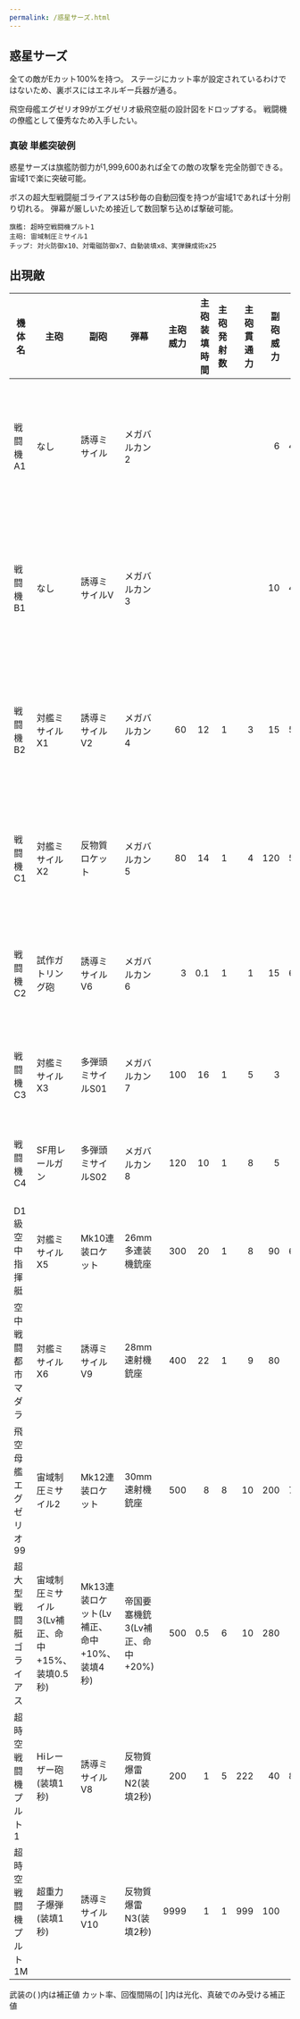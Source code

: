 ```yaml
---
permalink: /惑星サーズ.html
---
```

## 惑星サーズ

全ての敵がEカット100%を持つ。
ステージにカット率が設定されているわけではないため、裏ボスにはエネルギー兵器が通る。

飛空母艦エグゼリオ99がエグゼリオ級飛空艇の設計図をドロップする。
戦闘機の僚艦として優秀なため入手したい。

### 真破 単艦突破例

惑星サーズは旗艦防御力が1,999,600あれば全ての敵の攻撃を完全防御できる。
宙域1で楽に突破可能。

ボスの超大型戦闘艇ゴライアスは5秒毎の自動回復を持つが宙域1であれば十分削り切れる。
弾幕が厳しいため接近して数回撃ち込めば撃破可能。

```
旗艦: 超時空戦闘機プルト1
主砲: 宙域制圧ミサイル1
チップ: 対火防御x10、対電磁防御x7、自動装填x8、実弾錬成術x25
```

## 出現敵

<ul class="enemies-list"></ul>

| 機体名                 | 主砲                                           | 副砲                                        | 弾幕                            | 主砲威力 | 主砲装填時間 | 主砲発射数 | 主砲貫通力 | 副砲威力 | 副砲装填時間 | 副砲発射数 | 副砲貫通力 | 弾幕威力 | 弾幕装填時間 | 弾幕発射数 | 弾幕貫通力 | 機関        | 設計図               | 実弾カット | Eカット | 爆風カット | 回避率 | 爆風回避率 | 回復間隔 |   装甲 | 速度 | 対火災力 | 対電磁力 | 資金 | 功績値 | 救出人数 | 登場ステージ                      |
|------------------------|------------------------------------------------|---------------------------------------------|---------------------------------|---------:|-------------:|-----------:|-----------:|---------:|-------------:|-----------:|-----------:|---------:|-------------:|-----------:|-----------:|-------------|--------------------  |-----------:|--------:|-----------:|-------:|-----------:|----------|-------:|-----:|---------:|---------:|-----:|-------:|---------:|-----------------------------------|
| 戦闘機A1               | なし                                           | 誘導ミサイル                                | メガバルカン2                   |          |              |            |            |        6 |          4.5 |          1 |          1 |        3 |          0.2 |          1 |          1 | 原子炉B     | 対空迎撃機XX1        |         0% |    100% |         0% |    75% |        50% | なし     |    280 | 2.10 |       50 |       50 |  220 |    220 |        1 | 1、2、3、4、5、6、7、8、9、10     |
| 戦闘機B1               | なし                                           | 誘導ミサイルV                               | メガバルカン3                   |          |              |            |            |       10 |          4.8 |          2 |          2 |        4 |          0.2 |          1 |          1 | 核融合炉A   | 対空迎撃機XX1        |         0% |    100% |         0% |    75% |        50% | なし     |    380 | 2.20 |       70 |       70 |  340 |    340 |        3 | 1ボス、2、3、4、5、6、7、8、9、10 |
| 戦闘機B2               | 対艦ミサイルX1                                 | 誘導ミサイルV2                              | メガバルカン4                   |       60 |           12 |          1 |          3 |       15 |          5.4 |          2 |          2 |        5 |          0.2 |          2 |          1 | 核融合炉B   | 対空迎撃機XX1        |         0% |    100% |         0% |    75% |        50% | なし     |    400 | 2.30 |       70 |       70 |  360 |    360 |        3 | 2ボス、3、4、5、6、7、8、9、10    |
| 戦闘機C1               | 対艦ミサイルX2                                 | 反物質ロケット                              | メガバルカン5                   |       80 |           14 |          1 |          4 |      120 |          5.8 |          1 |          4 |        6 |          0.2 |          2 |          1 | 反物質炉A   | 発掘戦闘機Z          |         0% |    100% |         0% |    75% |        50% | なし     |    480 | 2.50 |       86 |       86 |  620 |    620 |        4 | 3ボス、4、5、6、7、8、9、10       |
| 戦闘機C2               | 試作ガトリング砲                               | 誘導ミサイルV6                              | メガバルカン6                   |        3 |          0.1 |          1 |          1 |       15 |          6.5 |          6 |          1 |        7 |          0.2 |          2 |          1 | 反物質炉B   | 発掘戦闘機F18        |         0% |    100% |         0% |    75% |        50% | なし     |    520 | 2.80 |       87 |       87 |  720 |    720 |        4 | 4ボス、5、6、7、8、9、10          |
| 戦闘機C3               | 対艦ミサイルX3                                 | 多弾頭ミサイルS01                           | メガバルカン7                   |      100 |           16 |          1 |          5 |        3 |            9 |          1 |          5 |        8 |          0.2 |          2 |          1 | 反物質炉C   | 発掘戦闘機Z          |         0% |    100% |         0% |    75% |        50% | なし     |    540 | 3.10 |       88 |       88 |  820 |    820 |        4 | 5ボス、6、7、8、9、10             |
| 戦闘機C4               | SF用レールガン                                 | 多弾頭ミサイルS02                           | メガバルカン8                   |      120 |           10 |          1 |          8 |        5 |           10 |          3 |         10 |       10 |          0.2 |          2 |          1 | 反物質炉D   | 発掘戦闘機F18        |         0% |    100% |         0% |    75% |        50% | なし     |    560 | 2.90 |       89 |       89 |  820 |    920 |        4 | 6ボス、7、8、9、10                |
| D1級空中指揮艇         | 対艦ミサイルX5                                 | Mk10連装ロケット                            | 26mm多連装機銃座                |      300 |           20 |          1 |          8 |       90 |          6.5 |         10 |          1 |       22 |          0.3 |         10 |          1 | 対消滅機関A | 発掘戦闘機Z          |         0% |    100% |         0% |    75% |        50% | なし     |   1500 | 0.60 |       90 |       90 |  930 |    930 |       25 | 7ボス、8、9、10                   |
| 空中戦闘都市マダラ     | 対艦ミサイルX6                                 | 誘導ミサイルV9                              | 28mm速射機銃座                  |      400 |           22 |          1 |          9 |       80 |           10 |          9 |         10 |       28 |          0.2 |          4 |          1 | 対消滅機関B | 発掘戦闘機F18        |         0% |    100% |         0% |    75% |        50% | なし     |   3900 | 0.20 |       99 |       96 | 1000 |   1000 |      220 | 8ボス、9、10                      |
| 飛空母艦エグゼリオ99   | 宙域制圧ミサイル2                              | Mk12連装ロケット                            | 30mm速射機銃座                  |      500 |            8 |          8 |         10 |      200 |          7.3 |         12 |          2 |       30 |          0.2 |          4 |          2 | 縮退炉A     | エグゼリオ級飛空艇   |         0% |    100% |         0% |    75% |        50% | なし     |   5550 | 0.40 |       80 |       95 | 1410 |   1410 |       40 | 9ボス、10                         |
| 超大型戦闘艇ゴライアス | 宙域制圧ミサイル3(Lv補正、命中+15%、装填0.5秒) | Mk13連装ロケット(Lv補正、命中+10%、装填4秒) | 帝国要塞機銃3(Lv補正、命中+20%) |      500 |          0.5 |          6 |         10 |      280 |            4 |         13 |          5 |       60 |          0.3 |         14 |          1 | 星生炉A     | ゴライアス級飛空艇   |        50% |    100% |        50% |    20% |        60% | 5秒      | 300000 | 0.01 |       90 |      100 | 5500 |   5500 |     3200 | 10ボス                            |
| 超時空戦闘機プルト1    | Hiレーザー砲(装填1秒)                          | 誘導ミサイルV8                              | 反物質爆雷N2(装填2秒)           |      200 |            1 |          5 |        222 |       40 |          8.5 |          8 |          1 |      800 |            2 |          3 |         60 | 小型光体炉A | 超時空戦闘機プルト1  |        25% |     25% |        99% |    99% |         0% | 1200秒   | 100000 | 2.40 |       99 |       99 | 6500 |   6500 |        1 | 10裏ボス(覚醒以下)                |
| 超時空戦闘機プルト1M   | 超重力子爆弾(装填1秒)                          | 誘導ミサイルV10                             | 反物質爆雷N3(装填2秒)           |     9999 |            1 |          1 |        999 |      100 |           10 |         10 |         10 |     1000 |            2 |          3 |         70 | 小型光体炉B | 超時空戦闘機プルト1M |        25% |     25% |        99% |    99% |         0% | 1200秒   | 100000 | 2.60 |       99 |       99 | 6500 |   6500 |        1 | 10裏ボス(光化以上)                |

武装の( )内は補正値
カット率、回復間隔の[ ]内は光化、真破でのみ受ける補正値
